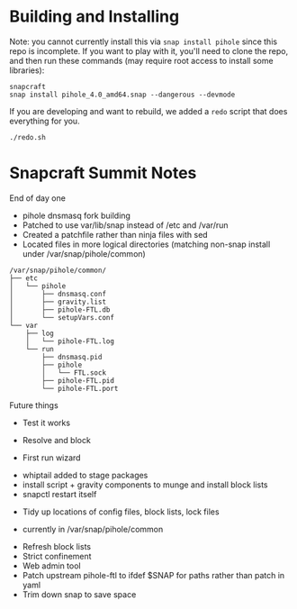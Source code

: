 
# Building and Installing

Note: you cannot currently install this via `snap install pihole` since this repo is incomplete.  If you want to play with it, you'll need to clone the repo, and then run these commands (may require root access to install some libraries):

```
snapcraft
snap install pihole_4.0_amd64.snap --dangerous --devmode
```

If you are developing and want to rebuild, we added a `redo` script that does everything for you.
```
./redo.sh
```

Snapcraft Summit Notes
======================

End of day one

 * pihole dnsmasq fork building
 * Patched to use var/lib/snap instead of /etc and /var/run
 * Created a patchfile rather than ninja files with sed
 * Located files in more logical directories (matching non-snap install under /var/snap/pihole/common)

```
/var/snap/pihole/common/
├── etc
│   └── pihole
│       ├── dnsmasq.conf
│       ├── gravity.list
│       ├── pihole-FTL.db
│       └── setupVars.conf
└── var
    ├── log
    │   └── pihole-FTL.log
    └── run
        ├── dnsmasq.pid
        ├── pihole
        │   └── FTL.sock
        ├── pihole-FTL.pid
        └── pihole-FTL.port
```

Future things

 * Test it works
  - Resolve and block
 * First run wizard
  - whiptail added to stage packages
  - install script + gravity components to munge and install block lists
  - snapctl restart itself
 * Tidy up locations of config files, block lists, lock files
  - currently in /var/snap/pihole/common
 * Refresh block lists
 * Strict confinement
 * Web admin tool
 * Patch upstream pihole-ftl to ifdef $SNAP for paths rather than patch in yaml
 * Trim down snap to save space
